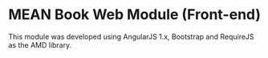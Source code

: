 # MEAN Book Web Module (Front-end)

This module was developed using AngularJS 1.x, Bootstrap and RequireJS as the AMD library.
